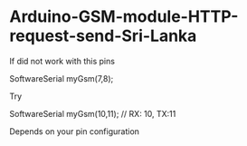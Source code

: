 # Arduino-GSM-module-HTTP-request-send-Sri-Lanka

If did not work with this pins

SoftwareSerial myGsm(7,8);

Try

SoftwareSerial myGsm(10,11); // RX: 10, TX:11

Depends on your pin configuration
